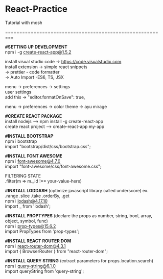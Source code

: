 # React-Practice
Tutorial with mosh

=========================================================

<strong>#SETTING UP DEVELOPMENT</strong><br />
npm i -g create-react-app@1.5.2<br />

install visual studio code -> https://code.visualstudio.com<br />
install extension  -> simple react snippets<br />
                   -> prettier - code formatter<br />
                   -> Auto Import -ES6, TS, JSX<br />

menu -> preferences -> settings<br />
user settings <br />
add this -> "editor.formatOnSave": true,<br />

menu -> preferences -> color theme -> ayu mirage<br />



<strong>#CREATE REACT PACKAGE</strong><br />
install nodejs --> npm install -g create-react-app<br />
create react project --> create-react-app my-app<br />



<strong>#INSTALL BOOTSTRAP</strong><br />
npm i bootstrap<br />
import "bootstrap/dist/css/bootstrap.css";<br />

<strong>#INSTALL FONT AWESOME</strong><br />
npm i font-awesome@4.7.0<br />
import "font-awesome/css/font-awesome.css";<br />

FILTERING STATE<br />
.filter(m => m._id !== your-value-here)<br />


<strong>#INSTALL LODDASH</strong> (optimize javascript library called underscore) ex. .range .slice .take .orderBy, .get<br />
npm i lodash@4.17.10<br />
import _ from 'lodash';<br />

<strong>#INSTALL PROPTYPES</strong> (declare the props as number, string, bool, array, object, symbol, func)<br />
npm i  prop-types@15.6.2<br />
import PropTypes from 'prop-types';<br />

<strong>#INSTALL REACT ROUTER DOM</strong><br />
npm i react-router-dom@4.3.1<br />
import { BrowserRouter } from "react-router-dom";<br />

<strong>#INSTALL QUERY STRING</strong> (extract parameters for props.location.search)<br />
npm i query-string@6.1.0<br />
import queryString from 'query-string';<br />
